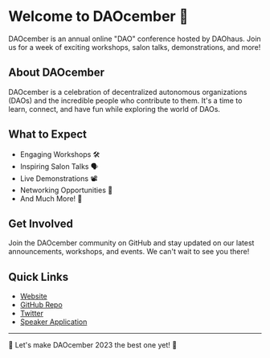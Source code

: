 # Welcome to DAOcember 🎉

DAOcember is an annual online "DAO" conference hosted by DAOhaus. Join us for a week of exciting workshops, salon talks, demonstrations, and more!

## About DAOcember

DAOcember is a celebration of decentralized autonomous organizations (DAOs) and the incredible people who contribute to them. It's a time to learn, connect, and have fun while exploring the world of DAOs.

## What to Expect

- Engaging Workshops 🛠️
- Inspiring Salon Talks 🗣️
- Live Demonstrations 📽️
- Networking Opportunities 🤝
- And Much More! 🎈

## Get Involved

Join the DAOcember community on GitHub and stay updated on our latest announcements, workshops, and events. We can't wait to see you there!

## Quick Links

- [Website](https://daocember.space)
- [GitHub Repo](https://github.com/DAOcember)
- [Twitter](https://twitter.com/daohaus)
- [Speaker Application](https://tally.so/r/mJlYzR)

---

🚀 Let's make DAOcember 2023 the best one yet! 🌟

